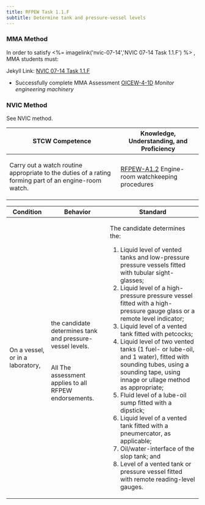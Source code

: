 ```yaml
---
title: RFPEW Task 1.1.F 
subtitle: Determine tank and pressure-vessel levels
---
```



### MMA Method

In order to satisfy <%= imagelink('nvic-07-14','NVIC 07-14  Task  1.1.F') %> , MMA students must:

Jekyll Link: [NVIC 07-14  Task  1.1.F](/stcw23/assets/images/nvic-07-14.pdf)

* Successfully complete MMA Assessment  [OICEW-4-1D](OICEW-4-1D) *Monitor engineering machinery*


### NVIC Method

<a onclick="togglevisibility('nvic_methods')" >See NVIC method.</a>

<div id='nvic_methods' class='hide'>

<table>
<thead>
<tr>
<th class='forty'> STCW Competence </th>
<th class='sixty'> Knowledge, Understanding, and Proficiency </th>
</tr>
</thead>




<tbody>
<tr><td markdown='1'>

Carry out a watch routine appropriate to the duties of a rating forming part of an engine-room watch.

</td><td markdown='1'>

[RFPEW-A1.2](../../tables/34.html#RFPEW-A1.2) Engine-room watchkeeping procedures

</td></tr>


</tbody>
</table>


<table>
<thead>
<tr><th class='twenty'>  Condition </th><th class='twenty'> Behavior </th><th  class='sixty'>Standard </th></tr>
</thead>
<tbody >



<tr><td markdown='1'>

On a vessel, or in a laboratory,

</td><td markdown='1'>

the candidate determines tank and pressure- vessel levels.

<br>

<div class="tooltip">All
<span class="tooltiptext">
The assessment applies to all RFPEW endorsements.
</span>
</div>


</td><td markdown='1'>

The candidate determines the:

1. Liquid level of vented tanks and low-pressure pressure vessels fitted with tubular sight-glasses;
2. Liquid level of a high-pressure pressure vessel fitted with a high- pressure gauge glass or a remote level indicator;
3. Liquid level of a vented tank fitted with petcocks;
4. Liquid level of two vented tanks (1 fuel- or lube-oil, and 1 water), fitted with sounding tubes, using a sounding tape, using innage or ullage method as appropriate;
5. Fluid level of a lube-oil sump fitted with a dipstick;
6. Liquid level of a vented tank fitted with a pneumercator, as applicable;
7. Oil/water-interface of the slop tank; and
8. Level of a vented tank or pressure vessel fitted with remote reading-level gauges.

</td></tr>
</tbody>
</table>
</div>
